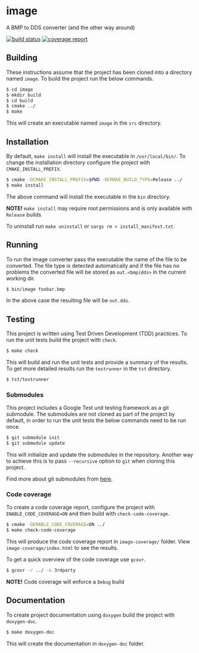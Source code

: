 # image

A BMP to DDS converter (and the other way around)

[![build status](https://gitlab.com/antenous/image/badges/master/build.svg)](https://gitlab.com/antenous/image/commits/master)
[![coverage report](https://gitlab.com/antenous/image/badges/master/coverage.svg)](https://gitlab.com/antenous/image/commits/master)

## Building

These instructions assume that the project has been cloned into a
directory named `image`. To build the project run the below commands.

```sh
$ cd image
$ mkdir build
$ cd build
$ cmake ../
$ make
```

This will create an executable named `image` in the `src` directory.

## Installation

By default, `make install` will install the executable in `/usr/local/bin/`.
To change the installation directory configure the project with `CMAKE_INSTALL_PREFIX`.

```sh
$ cmake -DCMAKE_INSTALL_PREFIX=$PWD -DCMAKE_BUILD_TYPE=Release ../
$ make install
```

The above command will install the executable in the `bin` directory.

**NOTE!** `make install` may require root permissions and is only available with `Release` builds

To uninstall run `make uninstall` or `xargs rm < install_manifest.txt`.

## Running

To run the image converter pass the executable the name of the file to be
converted. The file type is detected automatically and if the file has no
problems the converted file will be stored as `out.<bmp|dds>` in the current
working dir.

```sh
$ bin/image foobar.bmp
```

In the above case the resulting file will be `out.dds`.

## Testing

This project is written using Test Driven Development (TDD) practices.
To run the unit tests build the project with `check`.

```sh
$ make check
```

This will build and run the unit tests and provide a summary of the results.
To get more detailed results run the `testrunner` in the `tst` directory.

```sh
$ tst/testrunner
```

### Submodules

This project includes a Google Test unit testing framework as a git
submodule. The submodules are not cloned as part of the project by
default, in order to run the unit tests the below commands need to be
run once.

```sh
$ git submodule init
$ git submodule update
```

This will initialize and update the submodules in the repository.
Another way to achieve this is to pass `--recursive` option to `git`
when cloning this project.

Find more about git submodules from [here](https://git-scm.com/book/en/v2/Git-Tools-Submodules).

### Code coverage

To create a code coverage report, configure the project with
`ENABLE_CODE_COVERAGE=ON` and then build with `check-code-coverage`.

```sh
$ cmake -DENABLE_CODE_COVERAGE=ON ../
$ make check-code-coverage
```

This will produce the code coverage report in `image-coverage/`
folder. View `image-coverage/index.html` to see the results.

To get a quick overview of the code coverage use `gcovr`.

```sh
$ gcovr -r ../ -e 3rdparty
```

**NOTE!** Code coverage will enforce a `Debug` build

## Documentation

To create project documentation using `doxygen` build the project with
`doxygen-doc`.

```sh
$ make doxygen-doc
```

This will create the documentation in `doxygen-doc` folder.
